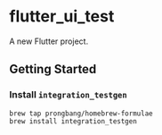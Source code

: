 # flutter_ui_test

A new Flutter project.

## Getting Started

### Install `integration_testgen`

```shell
brew tap prongbang/homebrew-formulae
brew install integration_testgen
```
